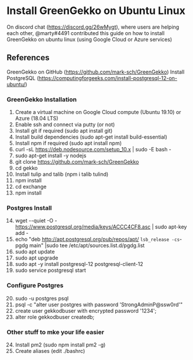 # Install GreenGekko on Ubuntu Linux

On discord chat (https://discord.gg/26wMygt), where users are helping each other, @marty#4491 contributed this guide on how to install GreenGekko on ubuntu linux (using Google Cloud or Azure services)

## References
GreenGekko on GitHub (https://github.com/mark-sch/GreenGekko)
Install PostgreSQL (https://computingforgeeks.com/install-postgresql-12-on-ubuntu/)

### GreenGekko Installation

1. Create a virtual machine on Google Cloud compute (Ubuntu 19.10) or Azure (18.04 LTS)
2. Enable ssh and connect via putty (or not)
3. Install git if required (sudo apt install git)
4. Install build dependencies (sudo apt-get install build-essential)
5. Install npm if required (sudo apt install npm)
6. curl -sL https://deb.nodesource.com/setup_10.x | sudo -E bash -
7. sudo apt-get install -y nodejs
8. git clone https://github.com/mark-sch/GreenGekko
9. cd gekko
10. Install tulip and talib (npm i talib tulind)
11. npm install
12. cd exchange
13. npm install

### Postgres Install

14. wget --quiet -O - https://www.postgresql.org/media/keys/ACCC4CF8.asc | sudo apt-key add -
15. echo "deb http://apt.postgresql.org/pub/repos/apt/ `lsb_release -cs`-pgdg main" |sudo tee  /etc/apt/sources.list.d/pgdg.list
16. sudo apt update
17. sudo apt upgrade
18. sudo apt -y install postgresql-12 postgresql-client-12
19. sudo service postgresql start

### Configure Postgres

20. sudo -u postgres psql
21. psql -c "alter user postgres with password 'StrongAdminP@ssw0rd'"
22. create user gekkodbuser with encrypted password '1234';
23. alter role gekkodbuser createdb;

### Other stuff to mke your life easier

24. Install pm2 (sudo npm install pm2 -g)
25. Create aliases (edit ./bashrc)